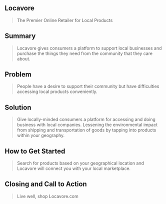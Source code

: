 ## Locavore ##
  > The Premier Online Retailer for Local Products

## Summary ##
  > Locavore gives consumers a platform to support local businesses and purchase the things they need from the community that they care about.
  
## Problem ##
  > People have a desire to support their community but have difficulties accessing local products conveniently.

## Solution ##
  > Give locally-minded consumers a platform for accessing and doing business with local companies.
  > Lessening the environmental impact from shipping and transportation of goods by tapping into products within your geography.
  
## How to Get Started ##
  > Search for products based on your geographical location and Locavore will connect you with your local marketplace.

## Closing and Call to Action ##
  > Live well, shop Locavore.com
